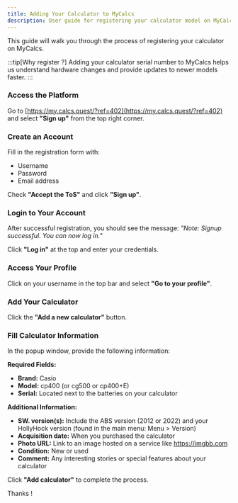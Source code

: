 ```yaml
---
title: Adding Your Calculator to MyCalcs
description: User guide for registering your calculator model on MyCalcs platform
---
```


This guide will walk you through the process of registering your calculator on MyCalcs.

:::tip[Why register ?]
Adding your calculator serial number to MyCalcs helps us understand hardware changes and provide updates to newer models faster.
:::


### Access the Platform

Go to [https://my.calcs.quest/?ref=402](https://my.calcs.quest/?ref=402) and select **"Sign up"** from the top right corner.

### Create an Account

Fill in the registration form with:
- Username
- Password
- Email address

Check **"Accept the ToS"** and click **"Sign up"**.

### Login to Your Account

After successful registration, you should see the message: *"Note: Signup successful. You can now log in."*

Click **"Log in"** at the top and enter your credentials.

### Access Your Profile

Click on your username in the top bar and select **"Go to your profile"**.

### Add Your Calculator

Click the **"Add a new calculator"** button.

### Fill Calculator Information

In the popup window, provide the following information:

**Required Fields:**
- **Brand:** Casio
- **Model:** cp400 (or cg500 or cp400+E)
- **Serial:** Located next to the batteries on your calculator

**Additional Information:**
- **SW. version(s):** Include the ABS version (2012 or 2022) and your HollyHock version (found in the main menu: Menu > Version)
- **Acquisition date:** When you purchased the calculator
- **Photo URL:** Link to an image hosted on a service like https://imgbb.com
- **Condition:** New or used
- **Comment:** Any interesting stories or special features about your calculator

Click **"Add calculator"** to complete the process.

Thanks ! 
